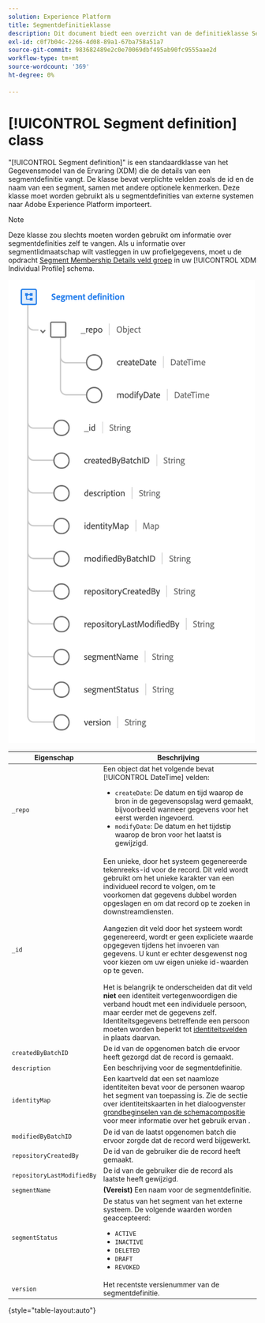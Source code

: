 ```yaml
---
solution: Experience Platform
title: Segmentdefinitieklasse
description: Dit document biedt een overzicht van de definitieklasse Segment in het XDM (Experience Data Model).
exl-id: c0f7b04c-2266-4d08-89a1-67ba758a51a7
source-git-commit: 983682489e2c0e70069dbf495ab90fc9555aae2d
workflow-type: tm+mt
source-wordcount: '369'
ht-degree: 0%

---
```


# [!UICONTROL Segment definition] class

&quot;[!UICONTROL Segment definition]&quot; is een standaardklasse van het Gegevensmodel van de Ervaring (XDM) die de details van een segmentdefinitie vangt. De klasse bevat verplichte velden zoals de id en de naam van een segment, samen met andere optionele kenmerken. Deze klasse moet worden gebruikt als u segmentdefinities van externe systemen naar Adobe Experience Platform importeert.

>[!NOTE]
>
>Deze klasse zou slechts moeten worden gebruikt om informatie over segmentdefinities zelf te vangen. Als u informatie over segmentlidmaatschap wilt vastleggen in uw profielgegevens, moet u de opdracht [Segment Membership Details veld groep](../field-groups/profile/segmentation.md) in uw [!UICONTROL XDM Individual Profile] schema.

![](../images/classes/segment-definition.png)

| Eigenschap | Beschrijving |
| --- | --- |
| `_repo` | Een object dat het volgende bevat [!UICONTROL DateTime] velden: <ul><li>`createDate`: De datum en tijd waarop de bron in de gegevensopslag werd gemaakt, bijvoorbeeld wanneer gegevens voor het eerst werden ingevoerd.</li><li>`modifyDate`: De datum en het tijdstip waarop de bron voor het laatst is gewijzigd.</li></ul> |
| `_id` | Een unieke, door het systeem gegenereerde tekenreeks-id voor de record. Dit veld wordt gebruikt om het unieke karakter van een individueel record te volgen, om te voorkomen dat gegevens dubbel worden opgeslagen en om dat record op te zoeken in downstreamdiensten.<br><br>Aangezien dit veld door het systeem wordt gegenereerd, wordt er geen expliciete waarde opgegeven tijdens het invoeren van gegevens. U kunt er echter desgewenst nog voor kiezen om uw eigen unieke id-waarden op te geven.<br><br>Het is belangrijk te onderscheiden dat dit veld **niet** een identiteit vertegenwoordigen die verband houdt met een individuele persoon, maar eerder met de gegevens zelf. Identiteitsgegevens betreffende een persoon moeten worden beperkt tot [identiteitsvelden](../schema/composition.md#identity) in plaats daarvan. |
| `createdByBatchID` | De id van de opgenomen batch die ervoor heeft gezorgd dat de record is gemaakt. |
| `description` | Een beschrijving voor de segmentdefinitie. |
| `identityMap` | Een kaartveld dat een set naamloze identiteiten bevat voor de personen waarop het segment van toepassing is. Zie de sectie over identiteitskaarten in het dialoogvenster [grondbeginselen van de schemacompositie](../schema/composition.md#identityMap) voor meer informatie over het gebruik ervan . |
| `modifiedByBatchID` | De id van de laatst opgenomen batch die ervoor zorgde dat de record werd bijgewerkt. |
| `repositoryCreatedBy` | De id van de gebruiker die de record heeft gemaakt. |
| `repositoryLastModifiedBy` | De id van de gebruiker die de record als laatste heeft gewijzigd. |
| `segmentName` | **(Vereist)** Een naam voor de segmentdefinitie. |
| `segmentStatus` | De status van het segment van het externe systeem. De volgende waarden worden geaccepteerd: <ul><li>`ACTIVE`</li><li>`INACTIVE`</li><li>`DELETED`</li><li>`DRAFT`</li><li>`REVOKED`</li></ul> |
| `version` | Het recentste versienummer van de segmentdefinitie. |

{style=&quot;table-layout:auto&quot;}
